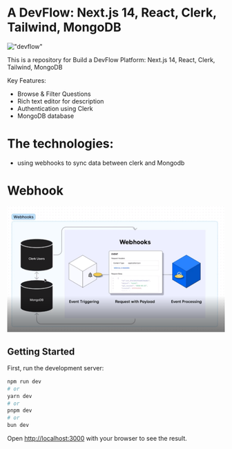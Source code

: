 # A DevFlow: Next.js 14, React, Clerk, Tailwind, MongoDB

!["devflow"](/public/preview.jpg)

This is a repository for Build a DevFlow Platform: Next.js 14, React, Clerk, Tailwind, MongoDB

Key Features:

- Browse & Filter Questions
- Rich text editor for description
- Authentication using Clerk
- MongoDB database

# The technologies:

- using webhooks to sync data between clerk and Mongodb

# Webhook

!["webhook"](/public/webhooks.png)

## Getting Started

First, run the development server:

```bash
npm run dev
# or
yarn dev
# or
pnpm dev
# or
bun dev
```

Open [http://localhost:3000](http://localhost:3000) with your browser to see the result.
